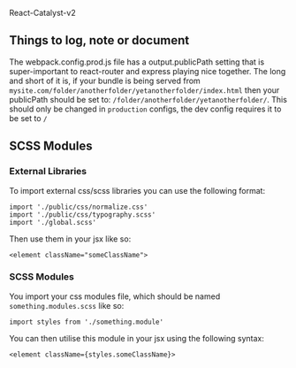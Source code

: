 React-Catalyst-v2

## Things to log, note or document

The webpack.config.prod.js file has a output.publicPath setting that is super-important to 
react-router and express playing nice together. The long and short of it is, if your bundle is 
being served from ```mysite.com/folder/anotherfolder/yetanotherfolder/index.html``` then your 
publicPath should be set to: ```/folder/anotherfolder/yetanotherfolder/```. This should only be 
changed in ```production``` configs, the dev config requires it to be set to ```/```

## SCSS Modules 

### External Libraries
To import external css/scss libraries you can use the following format:

```
import './public/css/normalize.css'
import './public/css/typography.scss'
import './global.scss'
```
Then use them in your jsx like so:
```
<element className="someClassName">
```

### SCSS Modules
You import your css modules file, which should be named ```something.modules.scss``` like so:
```
import styles from './something.module'
```
You can then utilise this module in your jsx using the following syntax:
```
<element className={styles.someClassName}>
```
